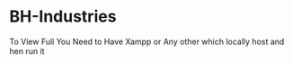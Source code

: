 # BH-Industries
To View Full You Need to Have Xampp or Any other which locally host and hen run it

